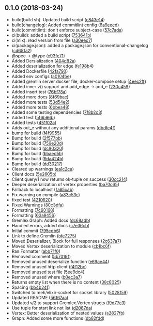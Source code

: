 <a name="0.1.0"></a>
## 0.1.0 (2018-03-24)

* build(build.sh): Updated build script ([c843e14](https://github.com/Revmaker/gremlex/commit/c843e14))
* build(changelog): Added commitlint config ([6a9eecd](https://github.com/Revmaker/gremlex/commit/6a9eecd))
* build(commitlint): don't enforce subject-case ([57c7ada](https://github.com/Revmaker/gremlex/commit/57c7ada))
* ci(build): added a build script ([753641b](https://github.com/Revmaker/gremlex/commit/753641b))
* ci(mix): read version from file ([a30eed7](https://github.com/Revmaker/gremlex/commit/a30eed7))
* ci(package.json): added a package.json for conventional-changelog ([cd651a2](https://github.com/Revmaker/gremlex/commit/cd651a2))
* @spec -> @type ([c93fe71](https://github.com/Revmaker/gremlex/commit/c93fe71))
* Added Dersialization ([404d82a](https://github.com/Revmaker/gremlex/commit/404d82a))
* Added deserialization for edge ([fe198b4](https://github.com/Revmaker/gremlex/commit/fe198b4))
* Added Dockerfile ([42fa790](https://github.com/Revmaker/gremlex/commit/42fa790))
* Added env configs ([a0104be](https://github.com/Revmaker/gremlex/commit/a0104be))
* Added gremlin server docker file, docker-compose setup ([4eec2ff](https://github.com/Revmaker/gremlex/commit/4eec2ff))
* Added inner v() support and add_edge -> add_e ([230c459](https://github.com/Revmaker/gremlex/commit/230c459))
* Added insert test ([76bf78a](https://github.com/Revmaker/gremlex/commit/76bf78a))
* Added more docs ([8f69bac](https://github.com/Revmaker/gremlex/commit/8f69bac))
* Added more tests ([53d54e2](https://github.com/Revmaker/gremlex/commit/53d54e2))
* Added more tests ([6bbea48](https://github.com/Revmaker/gremlex/commit/6bbea48))
* Added some testing dependencies ([7f8b2c3](https://github.com/Revmaker/gremlex/commit/7f8b2c3))
* Added test ([5f6b66b](https://github.com/Revmaker/gremlex/commit/5f6b66b))
* Added tests ([451f02a](https://github.com/Revmaker/gremlex/commit/451f02a))
* Adds out_e without any additional params ([dbdfe4f](https://github.com/Revmaker/gremlex/commit/dbdfe4f))
* bump for build ([f4f9955](https://github.com/Revmaker/gremlex/commit/f4f9955))
* Bump for build ([2f577bb](https://github.com/Revmaker/gremlex/commit/2f577bb))
* Bump for build ([756e20d](https://github.com/Revmaker/gremlex/commit/756e20d))
* Bump for build ([dc80320](https://github.com/Revmaker/gremlex/commit/dc80320))
* Bump for build ([bbaed5b](https://github.com/Revmaker/gremlex/commit/bbaed5b))
* Bump for build ([9da424b](https://github.com/Revmaker/gremlex/commit/9da424b))
* Bump for build ([dd30217](https://github.com/Revmaker/gremlex/commit/dd30217))
* Cleared up warnings ([ea1c2ca](https://github.com/Revmaker/gremlex/commit/ea1c2ca))
* Client docs ([5e2605b](https://github.com/Revmaker/gremlex/commit/5e2605b))
* Client.query/1 now returns ok-tuple on success ([30cc214](https://github.com/Revmaker/gremlex/commit/30cc214))
* Deeper deserialization of vertex properties ([ba70c65](https://github.com/Revmaker/gremlex/commit/ba70c65))
* Fallback to localhost ([1a65cab](https://github.com/Revmaker/gremlex/commit/1a65cab))
* Fix warning on compile ([a83c53c](https://github.com/Revmaker/gremlex/commit/a83c53c))
* fixed test ([4210920](https://github.com/Revmaker/gremlex/commit/4210920))
* Fixed Warnings ([80c3dfa](https://github.com/Revmaker/gremlex/commit/80c3dfa))
* Formatting ([7c90168](https://github.com/Revmaker/gremlex/commit/7c90168))
* Formatting ([63a9456](https://github.com/Revmaker/gremlex/commit/63a9456))
* Gremlex.Graph: Added docs ([dc68adb](https://github.com/Revmaker/gremlex/commit/dc68adb))
* Handled errors, added docs ([c7e06cb](https://github.com/Revmaker/gremlex/commit/c7e06cb))
* Initial commit ([795cdb6](https://github.com/Revmaker/gremlex/commit/795cdb6))
* Link to define Gremlin ([bfe7275](https://github.com/Revmaker/gremlex/commit/bfe7275))
* Moved Deserializer, Block for full responses ([2c637a7](https://github.com/Revmaker/gremlex/commit/2c637a7))
* Moved Vertex deserialization to module ([cb1bc6f](https://github.com/Revmaker/gremlex/commit/cb1bc6f))
* Ran Formatter ([abb71f0](https://github.com/Revmaker/gremlex/commit/abb71f0))
* Removed comment ([5b7019f](https://github.com/Revmaker/gremlex/commit/5b7019f))
* Removed unused deserialize function ([e69ae44](https://github.com/Revmaker/gremlex/commit/e69ae44))
* Removed unused http client ([f4f12bc](https://github.com/Revmaker/gremlex/commit/f4f12bc))
* Removed unused test file ([5ee9dc4](https://github.com/Revmaker/gremlex/commit/5ee9dc4))
* Removed unused where ([b0ec3a7](https://github.com/Revmaker/gremlex/commit/b0ec3a7))
* Returns empty list when there is no content ([38c8025](https://github.com/Revmaker/gremlex/commit/38c8025))
* Spacing ([bb4b241](https://github.com/Revmaker/gremlex/commit/bb4b241))
* Switched to meh/elixir-socket for socket library ([5028f59](https://github.com/Revmaker/gremlex/commit/5028f59))
* Updated README ([56f67aa](https://github.com/Revmaker/gremlex/commit/56f67aa))
* Updated v/2 to support Gremlex.Vertex structs ([f9d77c3](https://github.com/Revmaker/gremlex/commit/f9d77c3))
* Use tuple for start link not list ([d2087da](https://github.com/Revmaker/gremlex/commit/d2087da))
* Vertex: Better deserialization of nested values ([a2827fb](https://github.com/Revmaker/gremlex/commit/a2827fb))
* Graph: Added some more functions ([db82fdd](https://github.com/Revmaker/gremlex/commit/db82fdd))
